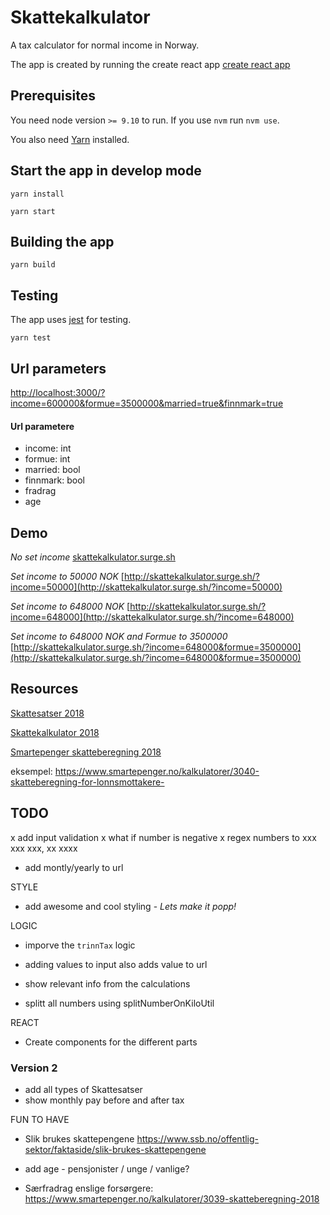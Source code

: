 
# Skattekalkulator
A tax calculator for normal income in Norway.

The app is created by running the create react app [create react app](https://github.com/facebook/create-react-app)


## Prerequisites
You need node version `>= 9.10` to run. If you use `nvm` run `nvm use`.

You also need [Yarn](https://yarnpkg.com/lang/en/) installed.


## Start the app in develop mode
`yarn install`

`yarn start`

## Building the app
`yarn build`

## Testing
The app uses [jest](https://jestjs.io/) for testing.

`yarn test`

## Url parameters
[http://localhost:3000/?income=600000&formue=3500000&married=true&finnmark=true](http://localhost:3000/?income=600000&formue=3500000&married=true&finnmark=true)

#### Url parametere
- income: int
- formue: int
- married: bool
- finnmark: bool
- fradrag
- age



## Demo
_No set income_
[skattekalkulator.surge.sh](skattekalkulator.surge.sh)

_Set income to 50000 NOK_
[http://skattekalkulator.surge.sh/?income=50000](http://skattekalkulator.surge.sh/?income=50000)

_Set income to 648000 NOK_
[http://skattekalkulator.surge.sh/?income=648000](http://skattekalkulator.surge.sh/?income=648000)


_Set income to 648000 NOK and Formue to 3500000_
[http://skattekalkulator.surge.sh/?income=648000&formue=3500000](http://skattekalkulator.surge.sh/?income=648000&formue=3500000)





## Resources

[Skattesatser 2018](https://www.regjeringen.no/no/tema/okonomi-og-budsjett/skatter-og-avgifter/skattesatser-2018/id2575161/)

[Skattekalkulator 2018](https://skattekalkulator2018.app.skatteetaten.no/)

[Smartepenger skatteberegning 2018](https://www.smartepenger.no/kalkulatorer/3039-skatteberegning-2018)




eksempel: https://www.smartepenger.no/kalkulatorer/3040-skatteberegning-for-lonnsmottakere-

## TODO
x add input validation
x what if number is negative
x regex numbers to xxx xxx xxx, xx xxxx
- add montly/yearly to url

STYLE
- add awesome and cool styling - _Lets make it popp!_

LOGIC
- imporve the `trinnTax` logic

- adding values to input also adds value to url
- show relevant info from the calculations
- splitt all numbers using splitNumberOnKiloUtil

REACT
- Create components for the different parts






### Version 2
- add all types of Skattesatser
- show monthly pay before and after tax

FUN TO HAVE
- Slik brukes skattepengene https://www.ssb.no/offentlig-sektor/faktaside/slik-brukes-skattepengene
- add age - pensjonister / unge / vanlige?


- Særfradrag enslige forsørgere: https://www.smartepenger.no/kalkulatorer/3039-skatteberegning-2018


